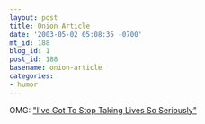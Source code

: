 ```yaml
---
layout: post
title: Onion Article
date: '2003-05-02 05:08:35 -0700'
mt_id: 188
blog_id: 1
post_id: 188
basename: onion-article
categories:
- humor
---
```

<p>
OMG: <a href="http://www.theonion.com/content/node/33308">"I've Got To Stop Taking Lives So Seriously"</a>
</p>

